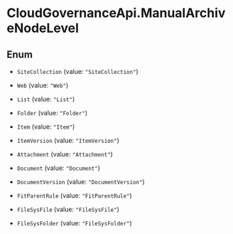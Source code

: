 # CloudGovernanceApi.ManualArchiveNodeLevel

## Enum


* `SiteCollection` (value: `"SiteCollection"`)

* `Web` (value: `"Web"`)

* `List` (value: `"List"`)

* `Folder` (value: `"Folder"`)

* `Item` (value: `"Item"`)

* `ItemVersion` (value: `"ItemVersion"`)

* `Attachment` (value: `"Attachment"`)

* `Document` (value: `"Document"`)

* `DocumentVersion` (value: `"DocumentVersion"`)

* `FitParentRule` (value: `"FitParentRule"`)

* `FileSysFile` (value: `"FileSysFile"`)

* `FileSysFolder` (value: `"FileSysFolder"`)


